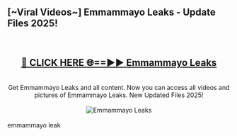 <h2>[~Viral Videos~] Emmammayo Leaks - Update Files 2025!</h2>
<br>
<div align="center">
<h2><a href="https://betterlinks.top/A2PfLJ" rel="nofollow">🔴 CLICK HERE 🌐==►► Emmammayo Leaks</a></h2>
<br>
Get Emmammayo Leaks and all content. Now you can access all videos and pictures of Emmammayo Leaks. New Updated Files 2025!
<br>
<br>
<a href="https://betterlinks.top/A2PfLJ" rel="nofollow" data-target="animated-image.originalLink"><img src="https://i.ibb.co.com/WyWwxjT/player-gif2.gif" alt="Emmammayo Leaks" style="max-width: 100%; display: inline-block;" data-target="animated-image.originalImage"></a>
</div>
<br>
emmammayo leak